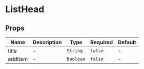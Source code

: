 # ListHead

## Props

<!-- @vuese:ListHead:props:start -->

|Name|Description|Type|Required|Default|
|---|---|---|---|---|
|title|-|`String`|`false`|-|
|addItem|-|`Boolean`|`false`|-|

<!-- @vuese:ListHead:props:end -->


